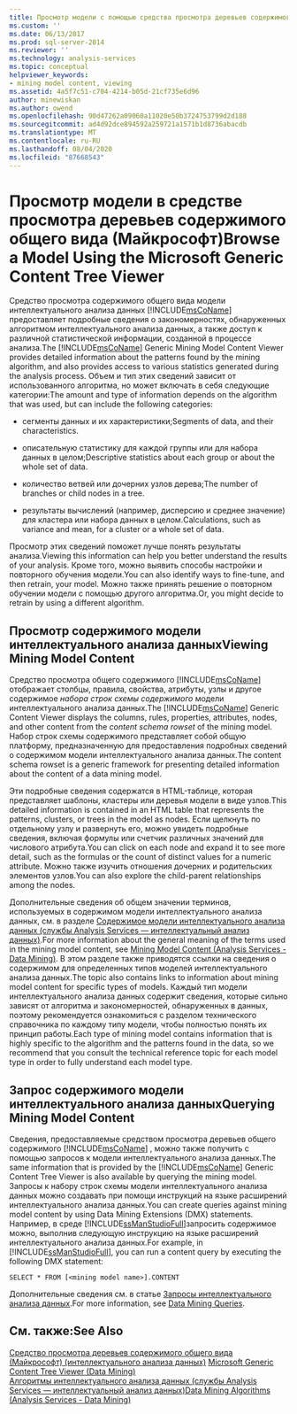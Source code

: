 ```yaml
---
title: Просмотр модели с помощью средства просмотра деревьев содержимого общего вида (Майкрософт) | Документация Майкрософт
ms.custom: ''
ms.date: 06/13/2017
ms.prod: sql-server-2014
ms.reviewer: ''
ms.technology: analysis-services
ms.topic: conceptual
helpviewer_keywords:
- mining model content, viewing
ms.assetid: 4a5f7c51-c704-4214-b05d-21cf735e6d96
author: minewiskan
ms.author: owend
ms.openlocfilehash: 90d47262a09060a11020e50b3724753799d2d188
ms.sourcegitcommit: ad4d92dce894592a259721a1571b1d8736abacdb
ms.translationtype: MT
ms.contentlocale: ru-RU
ms.lasthandoff: 08/04/2020
ms.locfileid: "87668543"
---
```

# <a name="browse-a-model-using-the-microsoft-generic-content-tree-viewer"></a><span data-ttu-id="6cb55-102">Просмотр модели в средстве просмотра деревьев содержимого общего вида (Майкрософт)</span><span class="sxs-lookup"><span data-stu-id="6cb55-102">Browse a Model Using the Microsoft Generic Content Tree Viewer</span></span>
  <span data-ttu-id="6cb55-103">Средство просмотра содержимого общего вида модели интеллектуального анализа данных [!INCLUDE[msCoName](../../includes/msconame-md.md)] предоставляет подробные сведения о закономерностях, обнаруженных алгоритмом интеллектуального анализа данных, а также доступ к различной статистической информации, созданной в процессе анализа.</span><span class="sxs-lookup"><span data-stu-id="6cb55-103">The [!INCLUDE[msCoName](../../includes/msconame-md.md)] Generic Mining Model Content Viewer provides detailed information about the patterns found by the mining algorithm, and also provides access to various statistics generated during the analysis process.</span></span> <span data-ttu-id="6cb55-104">Объем и тип этих сведений зависит от использованного алгоритма, но может включать в себя следующие категории:</span><span class="sxs-lookup"><span data-stu-id="6cb55-104">The amount and type of information depends on the algorithm that was used, but can include the following categories:</span></span>  
  
-   <span data-ttu-id="6cb55-105">сегменты данных и их характеристики;</span><span class="sxs-lookup"><span data-stu-id="6cb55-105">Segments of data, and their characteristics.</span></span>  
  
-   <span data-ttu-id="6cb55-106">описательную статистику для каждой группы или для набора данных в целом;</span><span class="sxs-lookup"><span data-stu-id="6cb55-106">Descriptive statistics about each group or about the whole set of data.</span></span>  
  
-   <span data-ttu-id="6cb55-107">количество ветвей или дочерних узлов дерева;</span><span class="sxs-lookup"><span data-stu-id="6cb55-107">The number of branches or child nodes in a tree.</span></span>  
  
-   <span data-ttu-id="6cb55-108">результаты вычислений (например, дисперсию и среднее значение) для кластера или набора данных в целом.</span><span class="sxs-lookup"><span data-stu-id="6cb55-108">Calculations, such as variance and mean, for a cluster or a whole set of data.</span></span>  
  
 <span data-ttu-id="6cb55-109">Просмотр этих сведений поможет лучше понять результаты анализа.</span><span class="sxs-lookup"><span data-stu-id="6cb55-109">Viewing this information can help you better understand the results of your analysis.</span></span> <span data-ttu-id="6cb55-110">Кроме того, можно выявить способы настройки и повторного обучения модели.</span><span class="sxs-lookup"><span data-stu-id="6cb55-110">You can also identify ways to fine-tune, and then retrain, your model.</span></span> <span data-ttu-id="6cb55-111">Можно также принять решение о повторном обучении модели с помощью другого алгоритма.</span><span class="sxs-lookup"><span data-stu-id="6cb55-111">Or, you might decide to retrain by using a different algorithm.</span></span>  
  
## <a name="viewing-mining-model-content"></a><span data-ttu-id="6cb55-112">Просмотр содержимого модели интеллектуального анализа данных</span><span class="sxs-lookup"><span data-stu-id="6cb55-112">Viewing Mining Model Content</span></span>  
 <span data-ttu-id="6cb55-113">Средство просмотра общего содержимого [!INCLUDE[msCoName](../../includes/msconame-md.md)] отображает столбцы, правила, свойства, атрибуты, узлы и другое содержимое *набора строк схемы содержимого* модели интеллектуального анализа данных.</span><span class="sxs-lookup"><span data-stu-id="6cb55-113">The [!INCLUDE[msCoName](../../includes/msconame-md.md)] Generic Content Viewer displays the columns, rules, properties, attributes, nodes, and other content from the *content schema rowset* of the mining model.</span></span> <span data-ttu-id="6cb55-114">Набор строк схемы содержимого представляет собой общую платформу, предназначенную для предоставления подробных сведений о содержимом модели интеллектуального анализа данных.</span><span class="sxs-lookup"><span data-stu-id="6cb55-114">The content schema rowset is a generic framework for presenting detailed information about the content of a data mining model.</span></span>  
  
 <span data-ttu-id="6cb55-115">Эти подробные сведения содержатся в HTML-таблице, которая представляет шаблоны, кластеры или деревья модели в виде узлов.</span><span class="sxs-lookup"><span data-stu-id="6cb55-115">This detailed information is contained in an HTML table that represents the patterns, clusters, or trees in the model as nodes.</span></span> <span data-ttu-id="6cb55-116">Если щелкнуть по отдельному узлу и развернуть его, можно увидеть подробные сведения, включая формулы или счетчик различных значений для числового атрибута.</span><span class="sxs-lookup"><span data-stu-id="6cb55-116">You can click on each node and expand it to see more detail, such as the formulas or the count of distinct values for a numeric attribute.</span></span> <span data-ttu-id="6cb55-117">Можно также изучить отношения дочерних и родительских элементов узлов.</span><span class="sxs-lookup"><span data-stu-id="6cb55-117">You can also explore the child-parent relationships among the nodes.</span></span>  
  
 <span data-ttu-id="6cb55-118">Дополнительные сведения об общем значении терминов, используемых в содержимом модели интеллектуального анализа данных, см. в разделе [Содержимое модели интеллектуального анализа данных (службы Analysis Services — интеллектуальный анализ данных)](mining-model-content-analysis-services-data-mining.md).</span><span class="sxs-lookup"><span data-stu-id="6cb55-118">For more information about the general meaning of the terms used in the mining model content, see [Mining Model Content &#40;Analysis Services - Data Mining&#41;](mining-model-content-analysis-services-data-mining.md).</span></span> <span data-ttu-id="6cb55-119">В этом разделе также приводятся ссылки на сведения о содержимом для определенных типов моделей интеллектуального анализа данных.</span><span class="sxs-lookup"><span data-stu-id="6cb55-119">The topic also contains links to information about mining model content for specific types of models.</span></span> <span data-ttu-id="6cb55-120">Каждый тип модели интеллектуального анализа данных содержит сведения, которые сильно зависят от алгоритма и закономерностей, обнаруженных в данных, поэтому рекомендуется ознакомиться с разделом технического справочника по каждому типу модели, чтобы полностью понять их принцип работы.</span><span class="sxs-lookup"><span data-stu-id="6cb55-120">Each type of mining model contains information that is highly specific to the algorithm and the patterns found in the data, so we recommend that you consult the technical reference topic for each model type in order to fully understand each model type.</span></span>  
  
## <a name="querying-mining-model-content"></a><span data-ttu-id="6cb55-121">Запрос содержимого модели интеллектуального анализа данных</span><span class="sxs-lookup"><span data-stu-id="6cb55-121">Querying Mining Model Content</span></span>  
 <span data-ttu-id="6cb55-122">Сведения, предоставляемые средством просмотра деревьев общего содержимого [!INCLUDE[msCoName](../../includes/msconame-md.md)] , можно также получить с помощью запросов к модели интеллектуального анализа данных.</span><span class="sxs-lookup"><span data-stu-id="6cb55-122">The same information that is provided by the [!INCLUDE[msCoName](../../includes/msconame-md.md)] Generic Content Tree Viewer is also available by querying the mining model.</span></span> <span data-ttu-id="6cb55-123">Запросы к набору строк схемы модели интеллектуального анализа данных можно создавать при помощи инструкций на языке расширений интеллектуального анализа данных.</span><span class="sxs-lookup"><span data-stu-id="6cb55-123">You can create queries against mining model content by using Data Mining Extensions (DMX) statements.</span></span> <span data-ttu-id="6cb55-124">Например, в среде [!INCLUDE[ssManStudioFull](../../includes/ssmanstudiofull-md.md)]запросить содержимое можно, выполнив следующую инструкцию на языке расширений интеллектуального анализа данных.</span><span class="sxs-lookup"><span data-stu-id="6cb55-124">For example, in [!INCLUDE[ssManStudioFull](../../includes/ssmanstudiofull-md.md)], you can run a content query by executing the following DMX statement:</span></span>  
  
```  
SELECT * FROM [<mining model name>].CONTENT  
```  
  
 <span data-ttu-id="6cb55-125">Дополнительные сведения см. в статье [Запросы интеллектуального анализа данных](data-mining-queries.md).</span><span class="sxs-lookup"><span data-stu-id="6cb55-125">For more information, see [Data Mining Queries](data-mining-queries.md).</span></span>  
  
## <a name="see-also"></a><span data-ttu-id="6cb55-126">См. также:</span><span class="sxs-lookup"><span data-stu-id="6cb55-126">See Also</span></span>  
 <span data-ttu-id="6cb55-127">[Средство просмотра деревьев содержимого общего вида (Майкрософт) &#40;интеллектуального анализа данных&#41;](../microsoft-generic-content-tree-viewer-data-mining.md) </span><span class="sxs-lookup"><span data-stu-id="6cb55-127">[Microsoft Generic Content Tree Viewer &#40;Data Mining&#41;](../microsoft-generic-content-tree-viewer-data-mining.md) </span></span>  
 [<span data-ttu-id="6cb55-128">Алгоритмы интеллектуального анализа данных (службы Analysis Services — интеллектуальный анализ данных)</span><span class="sxs-lookup"><span data-stu-id="6cb55-128">Data Mining Algorithms &#40;Analysis Services - Data Mining&#41;</span></span>](data-mining-algorithms-analysis-services-data-mining.md)  
  
  
